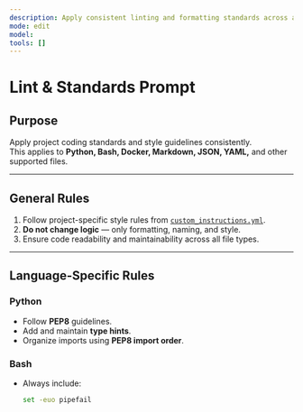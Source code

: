 ```yaml
---
description: Apply consistent linting and formatting standards across all supported file types without changing logic.
mode: edit
model: 
tools: []
---
```


# Lint & Standards Prompt

## Purpose
Apply project coding standards and style guidelines consistently.  
This applies to **Python, Bash, Docker, Markdown, JSON, YAML,** and other supported files.

---

## General Rules
1. Follow project-specific style rules from [`custom_instructions.yml`](custom_instructions.yml).
2. **Do not change logic** — only formatting, naming, and style.
3. Ensure code readability and maintainability across all file types.

---

## Language-Specific Rules

### Python
- Follow **PEP8** guidelines.
- Add and maintain **type hints**.
- Organize imports using **PEP8 import order**.

### Bash
- Always include:  
  ```bash
  set -euo pipefail
